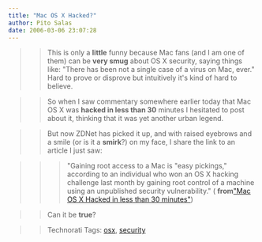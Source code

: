 ```yaml
---
title: "Mac OS X Hacked?"
author: Pito Salas
date: 2006-03-06 23:07:28
---
```


>>

>> This is only a **little** funny because Mac fans (and I am one of them) can
be **very smug** about OS X security, saying things like: "There has been not
a single case of a virus on Mac, ever." Hard to prove or disprove but
intuitively it's kind of hard to believe.

>>

>> So when I saw commentary somewhere earlier today that Mac OS X was **hacked
in less than 30** minutes I hesitated to post about it, thinking that it was
yet another urban legend.

>>

>> But now ZDNet has picked it up, and with raised eyebrows and a smile (or is
it a **smirk**?) on my face, I share the link to an article I just saw:

>>

>>> "Gaining root access to a Mac is "easy pickings," according to an
individual who won an OS X hacking challenge last month by gaining root
control of a machine using an unpublished security vulnerability." (
**from**["Mac OS X Hacked in less than 30
minutes"](<http://news.zdnet.com/2100-1009_22-6046197.html?tag=nl.e589>))

>>

>> Can it be **true**?

>>

>> Technorati Tags: [osx](<http://www.technorati.com/tag/osx>),
[security](<http://www.technorati.com/tag/security>)


